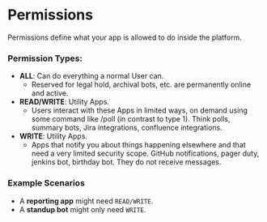 # Permissions

Permissions define what your app is allowed to do inside the platform.

### Permission Types:
- **ALL**: Can do everything a normal User can.
    - Reserved for legal hold, archival bots, etc. are permanently online and active. 
- **READ/WRITE**: Utility Apps.
    - Users interact with these Apps in limited ways, on demand using some command like /poll (in contrast to type 1). Think polls, summary bots, Jira integrations, confluence integrations.
- **WRITE**: Utility Apps.
    - Apps that notify you about things happening elsewhere and that need a very limited security scope. GitHub notifications, pager duty, jenkins bot, birthday bot. They do not receive messages.

### Example Scenarios
- A **reporting app** might need `READ/WRITE`.
- A **standup bot** might only need `WRITE`.
